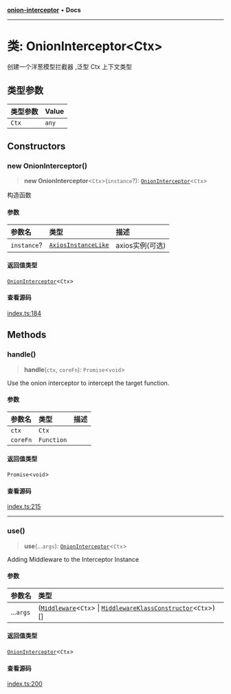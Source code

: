 [**onion-interceptor**](../README.md) • **Docs**

***

# 类: OnionInterceptor\<Ctx\>

创建一个洋葱模型拦截器
 ,泛型 Ctx 上下文类型

## 类型参数

| 类型参数 | Value |
| :------ | :------ |
| `Ctx` | `any` |

## Constructors

### new OnionInterceptor()

> **new OnionInterceptor**\<`Ctx`\>(`instance`?): [`OnionInterceptor`](OnionInterceptor.md)\<`Ctx`\>

构造函数

#### 参数

| 参数名 | 类型 | 描述 |
| :------ | :------ | :------ |
| `instance`? | [`AxiosInstanceLike`](../interfaces/AxiosInstanceLike.md) | axios实例(可选) |

#### 返回值类型

[`OnionInterceptor`](OnionInterceptor.md)\<`Ctx`\>

#### 查看源码

[index.ts:184](https://github.com/coverjs/onion-interceptor/blob/1b9d5ae9aaa61676e78600fa57f48aeebb868b75/packages/core/src/index.ts#L184)

## Methods

### handle()

> **handle**(`ctx`, `coreFn`): `Promise`\<`void`\>

Use the onion interceptor to intercept the target function.

#### 参数

| 参数名 | 类型 | 描述 |
| :------ | :------ | :------ |
| `ctx` | `Ctx` |  |
| `coreFn` | `Function` |  |

#### 返回值类型

`Promise`\<`void`\>

#### 查看源码

[index.ts:215](https://github.com/coverjs/onion-interceptor/blob/1b9d5ae9aaa61676e78600fa57f48aeebb868b75/packages/core/src/index.ts#L215)

***

### use()

> **use**(...`args`): [`OnionInterceptor`](OnionInterceptor.md)\<`Ctx`\>

Adding Middleware to the Interceptor Instance

#### 参数

| 参数名 | 类型 |
| :------ | :------ |
| ...`args` | ([`Middleware`](../type-aliases/Middleware.md)\<`Ctx`\> \| [`MiddlewareKlassConstructor`](../interfaces/MiddlewareKlassConstructor.md)\<`Ctx`\>)[] |

#### 返回值类型

[`OnionInterceptor`](OnionInterceptor.md)\<`Ctx`\>

#### 查看源码

[index.ts:200](https://github.com/coverjs/onion-interceptor/blob/1b9d5ae9aaa61676e78600fa57f48aeebb868b75/packages/core/src/index.ts#L200)
